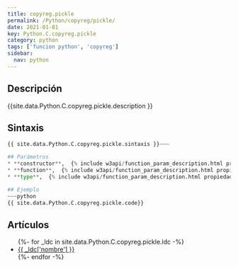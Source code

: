 ```yaml
---
title: copyreg.pickle
permalink: /Python/copyreg/pickle/
date: 2021-01-01
key: Python.C.copyreg.pickle
category: python
tags: ['funcion python', 'copyreg']
sidebar: 
  nav: python
---
```


## Descripción
{{site.data.Python.C.copyreg.pickle.description }}

## Sintaxis
~~~python
{{ site.data.Python.C.copyreg.pickle.sintaxis }}~~~

## Parámetros
* **constructor**,  {% include w3api/function_param_description.html propiedad=site.data.Python.C.copyreg.pickle valor="constructor" %}
* **function**,  {% include w3api/function_param_description.html propiedad=site.data.Python.C.copyreg.pickle valor="function" %}
* **type**,  {% include w3api/function_param_description.html propiedad=site.data.Python.C.copyreg.pickle valor="type" %}

## Ejemplo
~~~python
{{ site.data.Python.C.copyreg.pickle.code}}
~~~

## Artículos
<ul>
{%- for _ldc in site.data.Python.C.copyreg.pickle.ldc -%}
   <li>
       <a href="{{_ldc['url'] }}">{{ _ldc['nombre'] }}</a>
   </li>
{%- endfor -%}
</ul>
